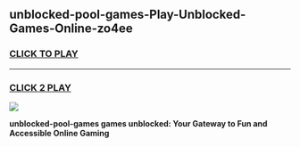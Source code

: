 
## unblocked-pool-games-Play-Unblocked-Games-Online-zo4ee
<h3>
<a href="https://premium76.site?title=unblocked-pool-games&ref=25A">CLICK TO PLAY</a></h3>
<hr>

<h3>
<a href="https://premium76.site?title=unblocked-pool-games&ref=25A">CLICK 2 PLAY</a>
  
</h3>

<a href="https://premium76.site?title=unblocked-pool-games&ref=25A"><img src="https://clearcache.store/games.png"></a>


**unblocked-pool-games games unblocked: Your Gateway to Fun and Accessible Online Gaming**
